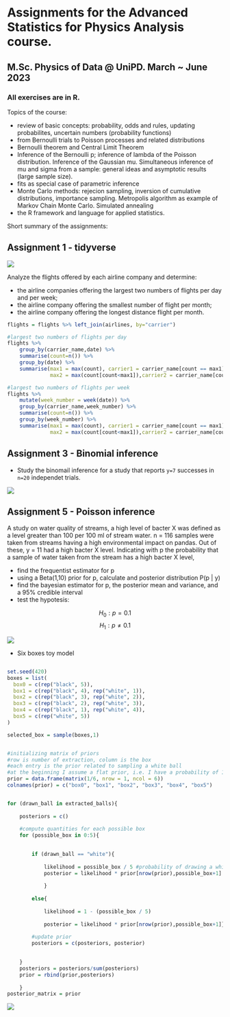 # Assignments for the Advanced Statistics for Physics Analysis course.
## M.Sc. Physics of Data @ UniPD. March ~ June 2023
### All exercises are in R.

Topics of the course:
- review of basic concepts: probability, odds and rules, updating probabilites, uncertain numbers (probability functions)
- from Bernoulli trials to Poisson processes and related distributions
- Bernoulli theorem and Central Limit Theorem
- Inference of the Bernoulli p; inference of lambda of the Poisson distribution. Inference of the Gaussian mu. Simultaneous inference of mu and sigma from a sample: general ideas and asymptotic results (large sample size).
- fits as special case of parametric inference
- Monte Carlo methods: rejecion sampling, inversion of cumulative distributions, importance sampling. Metropolis algorithm as example of Markov Chain Monte Carlo. Simulated annealing
- the R framework and language for applied statistics.

Short summary of the assignments:

## Assignment 1 - tidyverse

<img src="imgs/full_time.svg">

Analyze the flights offered by each airline company and determine:
- the airline companies offering the largest two numbers of flights per day and per week;
- the airline company offering the smallest number of flight per month;
- the airline company offering the longest distance flight per month.

```r
flights = flights %>% left_join(airlines, by="carrier")

#largest two numbers of flights per day
flights %>%
    group_by(carrier_name,date) %>%
    summarise(count=n()) %>%
    group_by(date) %>%
    summarise(max1 = max(count), carrier1 = carrier_name[count == max1],
              max2 = max(count[count<max1]),carrier2 = carrier_name[count == max2])

#largest two numbers of flights per week
flights %>%
    mutate(week_number = week(date)) %>%
    group_by(carrier_name,week_number) %>%
    summarise(count=n()) %>%
    group_by(week_number) %>%
    summarise(max1 = max(count), carrier1 = carrier_name[count == max1],
              max2 = max(count[count<max1]),carrier2 = carrier_name[count == max2])

```


## Assignment 3 - Binomial inference

* Study the binomail inference for a study that reports `y=7` successes in `n=20` independet trials.

<img src="imgs/posterior_binomial.svg">

## Assignment 5 - Poisson inference

A study on water quality of streams, a high level of bacter X was defined as a level greater than 100 per 100 ml of stream water. n = 116 samples were taken from streams having a high environmental impact on pandas. Out of these, y = 11 had a high bacter X level. Indicating with p the probability that a sample of water taken from the stream has a high bacter X level, 

*  find the frequentist estimator for p
*  using a Beta(1,10) prior for p, calculate and posterior distribution P(p | y)
*  find the bayesian estimator for p, the posterior mean and variance, and a 95% credible interval
*  test the hypotesis:

$$
H_0 : p = 0.1
$$
$$
H_1: p \neq 0.1
$$

<img src="imgs/hyp_test_with_background.png">

* Six boxes toy model

```r

set.seed(420)
boxes = list(
  box0 = c(rep("black", 5)),
  box1 = c(rep("black", 4), rep("white", 1)),
  box2 = c(rep("black", 3), rep("white", 2)),
  box3 = c(rep("black", 2), rep("white", 3)),
  box4 = c(rep("black", 1), rep("white", 4)),
  box5 = c(rep("white", 5))
)

selected_box = sample(boxes,1)


#initializing matrix of priors
#row is number of extraction, column is the box
#each entry is the prior related to sampling a white ball
#at the beginning I assume a flat prior, i.e. I have a probability of 1/6 of sampling a box wrt another
prior = data.frame(matrix(1/6, nrow = 1, ncol = 6))
colnames(prior) = c("box0", "box1", "box2", "box3", "box4", "box5")


for (drawn_ball in extracted_balls){
 
    posteriors = c()
   
    #compute quantities for each possible box
    for (possible_box in 0:5){

        
        if (drawn_ball == "white"){
            
            likelihood = possible_box / 5 #probability of drawing a white ball. Box_j has probability j/5, by construction
            posterior = likelihood * prior[nrow(prior),possible_box+1] #nrow() takes the last row of the matrix
     
            }
            
        else{
       
            likelihood = 1 - (possible_box / 5)
   
            posterior = likelihood * prior[nrow(prior),possible_box+1]}
        
        #update prior
        posteriors = c(posteriors, posterior)
        

    }
    posteriors = posteriors/sum(posteriors)
    prior = rbind(prior,posteriors)
    
    }
posterior_matrix = prior
```

<img src="imgs/toy.svg">
